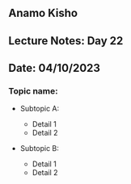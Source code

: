 ## Anamo Kisho
## Lecture Notes: Day 22
## Date: 04/10/2023

### Topic name: 

- Subtopic A:
  - Detail 1
  - Detail 2

- Subtopic B:
  - Detail 1
  - Detail 2